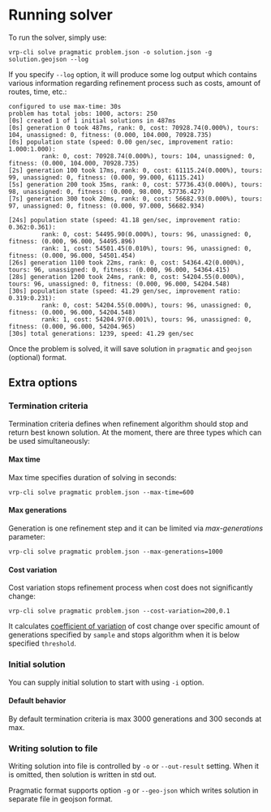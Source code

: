 # Running solver

To run the solver, simply use:

    vrp-cli solve pragmatic problem.json -o solution.json -g solution.geojson --log

If you specify `--log` option, it will produce some log output which contains various information regarding refinement
process such as costs, amount of routes, time, etc.:

```
configured to use max-time: 30s
problem has total jobs: 1000, actors: 250
[0s] created 1 of 1 initial solutions in 487ms
[0s] generation 0 took 487ms, rank: 0, cost: 70928.74(0.000%), tours: 104, unassigned: 0, fitness: (0.000, 104.000, 70928.735)
[0s] population state (speed: 0.00 gen/sec, improvement ratio: 1.000:1.000):
         rank: 0, cost: 70928.74(0.000%), tours: 104, unassigned: 0, fitness: (0.000, 104.000, 70928.735)
[2s] generation 100 took 17ms, rank: 0, cost: 61115.24(0.000%), tours: 99, unassigned: 0, fitness: (0.000, 99.000, 61115.241)
[5s] generation 200 took 35ms, rank: 0, cost: 57736.43(0.000%), tours: 98, unassigned: 0, fitness: (0.000, 98.000, 57736.427)
[7s] generation 300 took 20ms, rank: 0, cost: 56682.93(0.000%), tours: 97, unassigned: 0, fitness: (0.000, 97.000, 56682.934)

[24s] population state (speed: 41.18 gen/sec, improvement ratio: 0.362:0.361):
         rank: 0, cost: 54495.90(0.000%), tours: 96, unassigned: 0, fitness: (0.000, 96.000, 54495.896)
         rank: 1, cost: 54501.45(0.010%), tours: 96, unassigned: 0, fitness: (0.000, 96.000, 54501.454)
[26s] generation 1100 took 22ms, rank: 0, cost: 54364.42(0.000%), tours: 96, unassigned: 0, fitness: (0.000, 96.000, 54364.415)
[28s] generation 1200 took 24ms, rank: 0, cost: 54204.55(0.000%), tours: 96, unassigned: 0, fitness: (0.000, 96.000, 54204.548)
[30s] population state (speed: 41.29 gen/sec, improvement ratio: 0.319:0.231):
         rank: 0, cost: 54204.55(0.000%), tours: 96, unassigned: 0, fitness: (0.000, 96.000, 54204.548)
         rank: 1, cost: 54204.97(0.001%), tours: 96, unassigned: 0, fitness: (0.000, 96.000, 54204.965)
[30s] total generations: 1239, speed: 41.29 gen/sec
```
Once the problem is solved, it will save solution in `pragmatic` and `geojson` (optional) format.

## Extra options

### Termination criteria

Termination criteria defines when refinement algorithm should stop and return best known solution. At the moment, there
are three types which can be used simultaneously:

#### Max time

Max time specifies duration of solving in seconds:

    vrp-cli solve pragmatic problem.json --max-time=600

#### Max generations

Generation is one refinement step and it can be limited via _max-generations_ parameter:

    vrp-cli solve pragmatic problem.json --max-generations=1000

#### Cost variation

Cost variation stops refinement process when cost does not significantly change:

    vrp-cli solve pragmatic problem.json --cost-variation=200,0.1

It calculates [coefficient of variation](https://en.wikipedia.org/wiki/Coefficient_of_variation) of cost change over
specific amount of generations specified by `sample` and stops algorithm when it is below specified `threshold`.

### Initial solution

You can supply initial solution to start with using `-i` option.

#### Default behavior

By default termination criteria is max 3000 generations and 300 seconds at max.


### Writing solution to file

Writing solution into file is controlled by `-o` or `--out-result` setting. When it is omitted, then solution is written
in std out.

Pragmatic format supports option `-g` or `--geo-json` which writes solution in separate file in geojson format.

